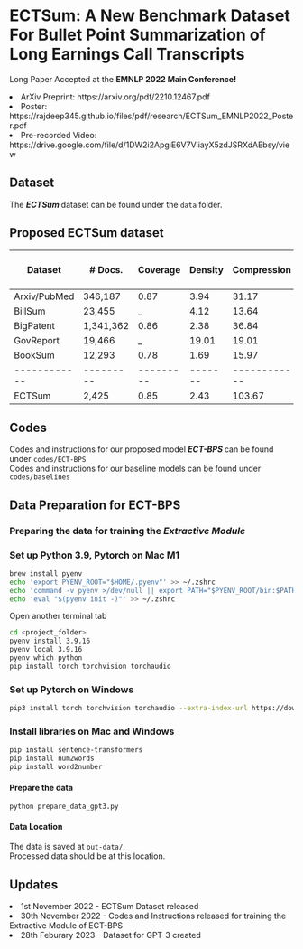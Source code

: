 # ECTSum: A New Benchmark Dataset For Bullet Point Summarization of Long Earnings Call Transcripts

Long Paper Accepted at the <b> EMNLP 2022 Main Conference! </b> <br /> 
<li> ArXiv Preprint: https://arxiv.org/pdf/2210.12467.pdf </li>
<li> Poster: https://rajdeep345.github.io/files/pdf/research/ECTSum_EMNLP2022_Poster.pdf </li>
<li> Pre-recorded Video: https://drive.google.com/file/d/1DW2i2ApgiE6V7ViiayX5zdJSRXdAEbsy/view </li>

## Dataset
The <b> <i> ECTSum </b> </i> dataset can be found under the `data` folder.

## Proposed ECTSum dataset

|Dataset     | # Docs. | Coverage|Density|Compression | # Tokens Doc.| # Tokens Summary|
|------------|---------|---------|-------|------------|---------|----------|
|Arxiv/PubMed|346,187  | 0.87    |3.94   |  31.17     | 5179.22 |257.44    |
|BillSum     |23,455   |   _     |4.12   |  13.64     | 1813.0  |207.7     |
|BigPatent   |1,341,362| 0.86    |2.38   |  36.84     | 3629.04 |116.67    |
|GovReport   |19,466   |   _     |19.01  |  19.01     | 9409.4  |553.4     |
|BookSum     |12,293   | 0.78    |1.69   |  15.97     | 5101.88 |505.32    |
|------------|---------|---------|-------|------------|---------|----------|
|ECTSum      |2,425    | 0.85    |2.43   | 103.67     | 2916.44 | 49.23    |


## Codes
Codes and instructions for our proposed model <b> <i> ECT-BPS </b> </i> can be found under `codes/ECT-BPS` <br />
Codes and instructions for our baseline models can be found under `codes/baselines`

## Data Preparation for ECT-BPS
### Preparing the data for training the <i> Extractive Module </i>

### Set up Python 3.9, Pytorch on Mac M1
```bash
brew install pyenv
echo 'export PYENV_ROOT="$HOME/.pyenv"' >> ~/.zshrc
echo 'command -v pyenv >/dev/null || export PATH="$PYENV_ROOT/bin:$PATH"' >> ~/.zshrc
echo 'eval "$(pyenv init -)"' >> ~/.zshrc
```

Open another terminal tab

```bash
cd <project_folder>
pyenv install 3.9.16
pyenv local 3.9.16
pyenv which python
pip install torch torchvision torchaudio
```

### Set up Pytorch on Windows
```bash
pip3 install torch torchvision torchaudio --extra-index-url https://download.pytorch.org/whl/cpu
```


### Install libraries on Mac and Windows
```bash
pip install sentence-transformers
pip install num2words
pip install word2number
```



#### Prepare the data
`python prepare_data_gpt3.py`

#### Data Location
The data is saved at `out-data/`. </br>
Processed data should be at this location.

## Updates
<li> 1st November 2022 - ECTSum Dataset released </li>
<li> 30th November 2022 - Codes and Instructions released for training the Extractive Module of ECT-BPS
<li> 28th Feburary 2023 - Dataset for GPT-3 created</li>
